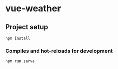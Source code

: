 # vue-weather

## Project setup
```
npm install
```

### Compiles and hot-reloads for development
```
npm run serve
```
